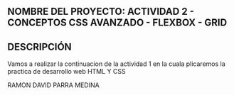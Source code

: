 ## NOMBRE DEL PROYECTO: ACTIVIDAD 2 - CONCEPTOS CSS AVANZADO - FLEXBOX - GRID

## DESCRIPCIÓN

Vamos a realizar la continuacion de la actividad 1 en la cuala plicaremos la practica de desarrollo web HTML Y CSS

RAMON DAVID PARRA MEDINA
